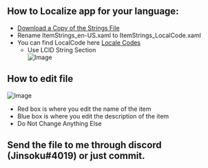 ## How to Localize app for your language:

  - [Download a Copy of the Strings File](https://github.com/Just2good/TFT-Overlay/blob/master/Resource/Localization/ItemStrings_en-US.xaml)
  - Rename ItemStrings_en-US.xaml to ItemStrings_LocalCode.xaml
  - You can find LocalCode here [Locale Codes](https://www.science.co.il/language/Locale-codes.php)
    - Use LCID String Section  
    ![Image](http://puu.sh/DQw0s.png)

## How to edit file
![Image](http://puu.sh/DQw2r.png)
  - Red box is where you edit the name of the item
  - Blue box is where you edit the description of the item
  - Do Not Change Anything Else

## Send the file to me through discord (Jinsoku#4019) or just commit.
